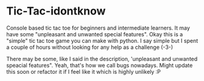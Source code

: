 # Tic-Tac-idontknow
Console based tic tac toe for beginners and intermediate learners. It may have some "unpleasant  and unwanted special features".
Okay this is a "simple" tic tac toe game you can make with python. I say simple but I spent  a couple of hours without looking for any help as a challenge (-3-)

There may be some, like I said in the description, 'unpleasant and unwanted speacial features". Yeah, that's how we call bugs nowadays. Might update this soon or refactor it if I feel like it which is highly unlikely :P
